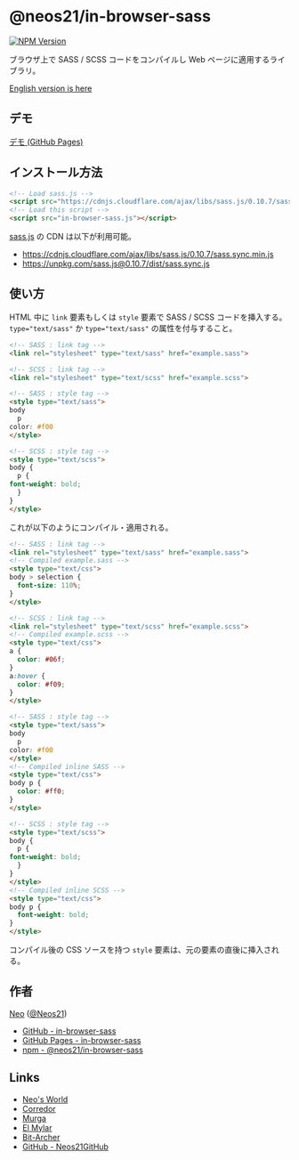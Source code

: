 # @neos21/in-browser-sass

[![NPM Version](https://img.shields.io/npm/v/@neos21/in-browser-sass.svg)](https://www.npmjs.com/package/@neos21/in-browser-sass)

ブラウザ上で SASS / SCSS コードをコンパイルし Web ページに適用するライブラリ。

[English version is here](README.md)


## デモ

[デモ (GitHub Pages)](https://neos21github.github.io/in-browser-sass/)


## インストール方法

```html
<!-- Load sass.js -->
<script src="https://cdnjs.cloudflare.com/ajax/libs/sass.js/0.10.7/sass.sync.min.js"></script>
<!-- Load this script -->
<script src="in-browser-sass.js"></script>
```

[sass.js](https://github.com/medialize/sass.js) の CDN は以下が利用可能。

- https://cdnjs.cloudflare.com/ajax/libs/sass.js/0.10.7/sass.sync.min.js
- https://unpkg.com/sass.js@0.10.7/dist/sass.sync.js


## 使い方

HTML 中に `link` 要素もしくは `style` 要素で SASS / SCSS コードを挿入する。`type="text/sass"` か `type="text/sass"` の属性を付与すること。

```html
<!-- SASS : link tag -->
<link rel="stylesheet" type="text/sass" href="example.sass">

<!-- SCSS : link tag -->
<link rel="stylesheet" type="text/scss" href="example.scss">

<!-- SASS : style tag -->
<style type="text/sass">
body
  p
color: #f00
</style>

<!-- SCSS : style tag -->
<style type="text/scss">
body {
  p {
font-weight: bold;
  }
}
</style>
```

これが以下のようにコンパイル・適用される。

```html
<!-- SASS : link tag -->
<link rel="stylesheet" type="text/sass" href="example.sass">
<!-- Compiled example.sass -->
<style type="text/css">
body > selection {
  font-size: 110%;
}
</style>

<!-- SCSS : link tag -->
<link rel="stylesheet" type="text/scss" href="example.scss">
<!-- Compiled example.scss -->
<style type="text/css">
a {
  color: #06f;
}
a:hover {
  color: #f09;
}
</style>

<!-- SASS : style tag -->
<style type="text/sass">
body
  p
color: #f00
</style>
<!-- Compiled inline SASS -->
<style type="text/css">
body p {
  color: #ff0;
}
</style>

<!-- SCSS : style tag -->
<style type="text/scss">
body {
  p {
font-weight: bold;
  }
}
</style>
<!-- Compiled inline SCSS -->
<style type="text/css">
body p {
  font-weight: bold;
}
</style>
```

コンパイル後の CSS ソースを持つ `style` 要素は、元の要素の直後に挿入される。


## 作者

[Neo](http://neo.s21.xrea.com/) ([@Neos21](https://twitter.com/neos21))

- [GitHub - in-browser-sass](https://github.com/Neos21GitHub/in-browser-sass)
- [GitHub Pages - in-browser-sass](https://neos21github.github.io/in-browser-sass/)
- [npm - @neos21/in-browser-sass](https://www.npmjs.com/package/@neos21/in-browser-sass)


## Links

- [Neo's World](http://neo.s21.xrea.com/)
- [Corredor](http://neos21.hatenablog.com/)
- [Murga](http://neos21.hatenablog.jp/)
- [El Mylar](http://neos21.hateblo.jp/)
- [Bit-Archer](http://bit-archer.hatenablog.com/)
- [GitHub - Neos21GitHub](https://github.com/Neos21GitHub/)
